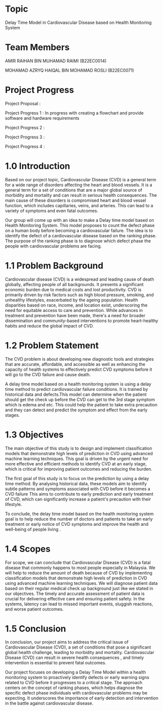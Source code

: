 # Topic

Delay Time Model in Cardiovascular Disease based on Health Monitoring System

# Team Members

AMIR RAIHAN BIN MUHAMAD RAIMI (B22EC0014)

MOHAMAD AZRYQ HAIQAL BIN MOHAMAD ROSLI (B22EC0071)

# Project Progress 

Project Proposal : 

Project Progress 1 : In progress with creating a flowchart and provide software and hardware requirements

Project Progress 2 :

Project Progress 3 :

Project Progress 4 :

# 1.0 Introduction 

Based on our project topic, Cardiovascular Disease (CVD) is a general term for a
wide range of disorders affecting the heart and blood vessels. It is a general term for a set of
conditions that are a major global source of morbidity and mortality and can result in serious
health consequences. The main cause of these disorders is compromised heart and blood
vessel function, which includes capillaries, veins, and arteries. This can lead to a variety of
symptoms and even fatal outcomes.

Our group will come up with an idea to make a Delay time model based on Health
Monitoring System. This model proposes to count the defect phase on a human body before
becoming a cardiovascular failure. The idea is to identify the defect of a cardiovascular
disease based on the ranking phase. The purpose of the ranking phase is to diagnose which
defect phase the people with cardiovascular problems are facing.

# 1.1 Problem Background

Cardiovascular disease (CVD) is a widespread and leading cause of death globally,
affecting people of all backgrounds. It presents a significant economic burden due to medical
costs and lost productivity. CVD is primarily driven by risk factors such as high blood
pressure, smoking, and unhealthy lifestyles, exacerbated by the ageing population. Health
disparities based on race, income, and location exist, underscoring the need for equitable
access to care and prevention. While advances in treatment and prevention have been made,
there's a need for broader dissemination and community-based interventions to promote
heart-healthy habits and reduce the global impact of CVD.

# 1.2 Problem Statement

The CVD problem is about developing new diagnostic tools and strategies that are
accurate, affordable, and accessible as well as enhancing the capacity of health systems to
effectively predict CVD symptoms before it will go to the CVD failure and cause death.

A delay time model based on a health monitoring system is using a delay time method
to predict cardiovascular failure conditions. It is trained by historical data and defects.This
model can determine when the patient should get the check up before the CVD can get to the
3rd stage symptom which is edema and etc. This could help the patient to take extra
precaution and they can detect and predict the symptom and effect from the early stages.

# 1.3 Objectives

The main objective of this study is to design and implement classification models that
demonstrate high levels of prediction in CVD using advanced machine learning techniques.
This goal is driven by the urgent need for more effective and efficient methods to identify
CVD at an early stage, which is critical for improving patient outcomes and reducing the
burden.

The first goal of this study is to focus on the prediction by using a delay time method.
By analysing historical data, these models aim to identify subtle patterns and symptoms
associated with CVD before it becomes a CVD failure This aims to contribute to early
prediction and early treatment of CVD, which can significantly increase a patient's precaution
with their lifestyle.

To conclude, the delay time model based on the health monitoring system goal is to
help reduce the number of doctors and patients to take an early treatment or early notice of
CVD symptoms and improve the health and well-being of people living .

# 1.4 Scopes

For scope, we can conclude that Cardiovascular Disease (CVD) is a fatal disease that commonly
happens to most people especially in Malaysia. We will help to reduce the amount of death because of
CVD by implementing classification models that demonstrate high levels of prediction in CVD
using advanced machine learning techniques. We will diagnose patient data based on their
regular medical check up background just like we stated in our objectives. The timely and
accurate assessment of patient data is crucial for delivering effective care and ensuring patient
safety. In the systems, latency can lead to missed important events, sluggish reactions, and
worse patient outcomes.

# 1.5 Conclusion

In conclusion, our project aims to address the critical issue of Cardiovascular Disease (CVD),
a set of conditions that pose a significant global health challenge, leading to morbidity and mortality.
Cardiovascular Disease (CVD) can result in severe health consequences , and timely intervention is
essential to prevent fatal outcomes.

Our project focuses on developing a Delay Time Model within a health monitoring system to
proactively identify defects or early warning signs related to CVD before it progresses to a critical
stage. The approach centers on the concept of ranking phases, which helps diagnose the specific
defect phase individuals with cardiovascular problems may be expecting. It underscores the
importance of early detection and intervention in the battle against cardiovascular disease.



